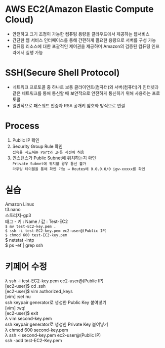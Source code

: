 # AWS EC2(Amazon Elastic Compute Cloud)
- 안전하고 크기 조정이 가능한 컴퓨팅 용량을 클라우드에서 제공하는 웹서비스
- 간단한 웹 서비스 인터페이스를 통해 간편하게 필요한 용량으로 서버를 구성 가능
- 컴퓨팅 리소스에 대한 포괄적인 제어권을 제공하며 Amazon의 검증된 컴퓨팅 인프라에서 실행 가능

# SSH(Secure Shell Protocol)
- 네트워크 프로토콜 중 하나로 보통 클라이언트(컴퓨터)와 서버(컴퓨터)가 인터넷과 같은 네트워크를 통해 통신할 때 보안적으로 안전하게 통신하기 위해 사용하는 프로토콜
- 일반적으로 패스워드 인증과 RSA 공개키 암호화 방식으로 연결

# Process
1. Public IP 확인
2. Security Group Rule 확인  
`접속을 시도하는 Port와 IP를 사전에 허용`
3. 인스턴스가 Public Subnet에 위치하는지 확인  
`Private Subnet에 위치할 경우 통신 불가`  
`라우팅 테이블을 통해 확인 가능 → Routes에 0.0.0.0/0 igw-xxxxx를 확인`  

# 실습
Amazon Linux  
t3.nano  
스토리지-gp3  
태그 - 키 : Name / 값 : Test-EC2  
`$ mv test-EC2-key.pem .`  
`$ ssh -i test-EC2-key.pem ec2-user@(Public IP)`  
`$ chmod 600 test-EC2-key.pem`  
$ netstat -lntp  
$ ps -ef | grep ssh  

# 키페어 수정
λ ssh -i test-EC2-key.pem ec2-user@(Public IP)  
[ec2-user]$ cd .ssh  
[ec2-user]$ vim authorized_keys  
[vim] :set nu  
ssh keypair generator로 생성한 Public Key 붙여넣기  
[vim] :wq!  
[ec2-user]$ exit  
λ vim second-key.pem  
ssh keypair generator로 생성한 Private Key 붙여넣기  
λ chmod 600 second-key.pem  
λ ssh -i second-key.pem ec2-user@(Public IP)  
ssh -add test-EC2-Key.pem  
